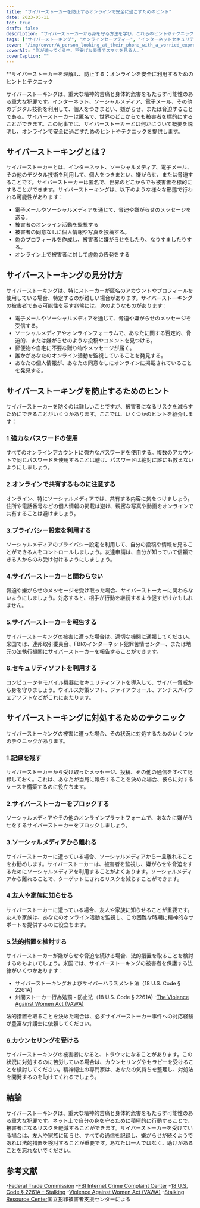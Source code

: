 ```yaml
---
title: "サイバーストーカーを防止するオンラインで安全に過ごすためのヒント"
date: 2023-05-11
toc: true
draft: false
description: "サイバーストーカーから身を守る方法を学び、これらのヒントやテクニックを使ってオンライン上で安全を確保することができます。"
tags: ["サイバーストーキング", "オンラインセーフティー", "インターネットセキュリティ", "ストーキング防止", "身の安全", "オンラインプライバシー", "サイバーセキュリティ", "デジタルセーフティー", "インターネットセーフティー", "ネットいじめ", "ハラスメント", "被害者保護", "ほうてきこうい", "カウンセリング", "メンタルヘルス", "ソーシャル・メディア・セーフティ", "ネット虐め", "オンラインストーカー", "法執行", "プライバシー保護"]
cover: "/img/cover/A_person_looking_at_their_phone_with_a_worried_expression.png"
coverAlt: "影が迫ってくる中、不安げな表情でスマホを見る人。"
coverCaption: ""
---
```


**サイバーストーカーを理解し、防止する：オンラインを安全に利用するためのヒントとテクニック

サイバーストーキングは、重大な精神的苦痛と身体的危害をもたらす可能性のある重大な犯罪です。インターネット、ソーシャルメディア、電子メール、その他のデジタル技術を利用して、個人をつきまとい、嫌がらせ、または脅迫することである。サイバーストーカーは匿名で、世界のどこからでも被害者を標的にすることができます。この記事では、サイバーストーカーとは何かについて概要を説明し、オンラインで安全に過ごすためのヒントやテクニックを提供します。

## サイバーストーキングとは？

サイバーストーカーとは、インターネット、ソーシャルメディア、電子メール、その他のデジタル技術を利用して、個人をつきまとい、嫌がらせ、または脅迫することです。サイバーストーカーは匿名で、世界のどこからでも被害者を標的にすることができます。サイバーストーキングは、以下のような様々な形態で行われる可能性があります：

- 電子メールやソーシャルメディアを通じて、脅迫や嫌がらせのメッセージを送る。
- 被害者のオンライン活動を監視する
- 被害者の同意なしに個人情報や写真を投稿する。
- 偽のプロフィールを作成し、被害者に嫌がらせをしたり、なりすましたりする。
- オンライン上で被害者に対して虚偽の告発をする

## サイバーストーキングの見分け方

サイバーストーキングは、特にストーカーが匿名のアカウントやプロフィールを使用している場合、特定するのが難しい場合があります。サイバーストーキングの被害者である可能性を示す兆候には、次のようなものがあります：

- 電子メールやソーシャルメディアを通じて、脅迫や嫌がらせのメッセージを受信する。
- ソーシャルメディアやオンラインフォーラムで、あなたに関する否定的、脅迫的、または嫌がらせのような投稿やコメントを見つける。
- 郵便物や自宅に不要な贈り物やメッセージが届く。
- 誰かがあなたのオンライン活動を監視していることを発見する。
- あなたの個人情報が、あなたの同意なしにオンラインに掲載されていることを発見する。

## サイバーストーキングを防止するためのヒント

サイバーストーカーを防ぐのは難しいことですが、被害者になるリスクを減らすためにできることがいくつかあります。ここでは、いくつかのヒントを紹介します：

### 1.強力なパスワードの使用

すべてのオンラインアカウントに強力なパスワードを使用する。複数のアカウントで同じパスワードを使用することは避け、パスワードは絶対に誰にも教えないようにしましょう。

### 2.オンラインで共有するものに注意する

オンライン、特にソーシャルメディアでは、共有する内容に気をつけましょう。住所や電話番号などの個人情報の掲載は避け、親密な写真や動画をオンラインで共有することは避けましょう。

### 3.プライバシー設定を利用する

ソーシャルメディアのプライバシー設定を利用して、自分の投稿や情報を見ることができる人をコントロールしましょう。友達申請は、自分が知っていて信頼できる人からのみ受け付けるようにしましょう。

### 4.サイバーストーカーと関わらない

脅迫や嫌がらせのメッセージを受け取った場合、サイバーストーカーに関わらないようにしましょう。対応すると、相手が行動を継続するよう促すだけかもしれません。

### 5.サイバーストーカーを報告する

サイバーストーキングの被害に遭った場合は、適切な機関に通報してください。米国では、連邦取引委員会、FBIのインターネット犯罪苦情センター、または地元の法執行機関にサイバーストーカーを報告することができます。

### 6.セキュリティソフトを利用する

コンピュータやモバイル機器にセキュリティソフトを導入して、サイバー脅威から身を守りましょう。ウイルス対策ソフト、ファイアウォール、アンチスパイウェアソフトなどがこれにあたります。

## サイバーストーキングに対処するためのテクニック

サイバーストーキングの被害に遭った場合、その状況に対処するためのいくつかのテクニックがあります。

### 1.記録を残す

サイバーストーカーから受け取ったメッセージ、投稿、その他の通信をすべて記録しておく。これは、あなたが当局に報告することを決めた場合、彼らに対するケースを構築するのに役立ちます。

### 2.サイバーストーカーをブロックする

ソーシャルメディアやその他のオンラインプラットフォームで、あなたに嫌がらせをするサイバーストーカーをブロックしましょう。

### 3.ソーシャルメディアから離れる

サイバーストーカーに遭っている場合、ソーシャルメディアから一旦離れることをお勧めします。サイバーストーカーは、被害者を監視し、嫌がらせや脅迫をするためにソーシャルメディアを利用することがよくあります。ソーシャルメディアから離れることで、ターゲットにされるリスクを減らすことができます。

### 4.友人や家族に知らせる

サイバーストーカーに遭っている場合、友人や家族に知らせることが重要です。友人や家族は、あなたのオンライン活動を監視し、この困難な時期に精神的なサポートを提供するのに役立ちます。

### 5.法的措置を検討する

サイバーストーカーが嫌がらせや脅迫を続ける場合、法的措置を取ることを検討するのもよいでしょう。米国では、サイバーストーキングの被害者を保護する法律がいくつかあります：

- サイバーストーキングおよびサイバーハラスメント法（18 U.S. Code § 2261A)
- 州間ストーカー行為処罰・防止法（18 U.S. Code § 2261A)
-[The Violence Against Women Act (VAWA)](https://www.hud.gov/VAWA)

法的措置を取ることを決めた場合は、必ずサイバーストーカー事件への対応経験が豊富な弁護士に依頼してください。

### 6.カウンセリングを受ける

サイバーストーキングの被害者になると、トラウマになることがあります。この状況に対処するのに苦労している場合は、カウンセリングやセラピーを受けることを検討してください。精神衛生の専門家は、あなたの気持ちを整理し、対処法を開発するのを助けてくれるでしょう。

## 結論

サイバーストーキングは、重大な精神的苦痛と身体的危害をもたらす可能性のある重大な犯罪です。ネット上で自分の身を守るために積極的に行動することで、被害者になるリスクを軽減することができます。サイバーストーカーを受けている場合は、友人や家族に知らせ、すべての通信を記録し、嫌がらせが続くようであれば法的措置を検討することが重要です。あなたは一人ではなく、助けがあることを忘れないでください。

## 参考文献

-[Federal Trade Commission](https://www.ftc.gov/)
-[FBI Internet Crime Complaint Center](https://www.ic3.gov/)
-[18 U.S. Code § 2261A - Stalking](https://www.law.cornell.edu/uscode/text/18/2261A)
-[Violence Against Women Act (VAWA)](https://www.hud.gov/VAWA)
-[Stalking Resource Center](https://victimsofcrime.org/our-programs/national-stalking-resource-center/)国立犯罪被害者支援センターによる
